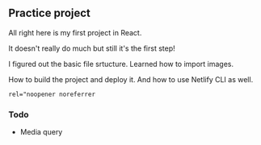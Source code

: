 ## Practice project

All right here is my first project in React.

It doesn't really do much but still it's the first step!

I figured out the basic file srtucture. Learned how to import images.

How to build the project and deploy it. And how to use Netlify CLI as well.

`rel="noopener noreferrer`

### Todo

- Media query